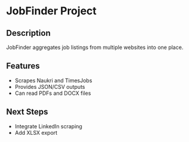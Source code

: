 # JobFinder Project

## Description
JobFinder aggregates job listings from multiple websites into one place.

## Features
- Scrapes Naukri and TimesJobs
- Provides JSON/CSV outputs
- Can read PDFs and DOCX files

## Next Steps
- Integrate LinkedIn scraping
- Add XLSX export
